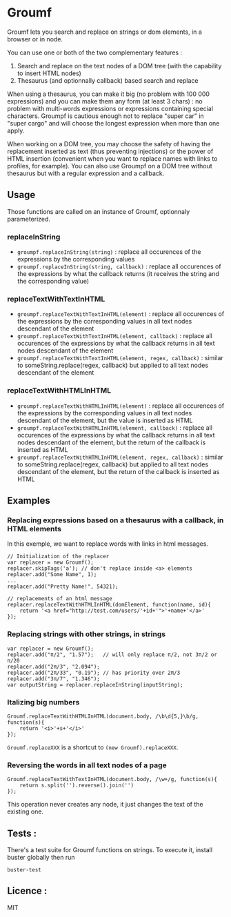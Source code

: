 Groumf
======

Groumf lets you search and replace on strings or dom elements, in a browser or in node.

You can use one or both of the two complementary features :

1. Search and replace on the text nodes of a DOM tree (with the capability to insert HTML nodes)
2. Thesaurus (and optionnally callback) based search and replace

When using a thesaurus, you can make it big (no problem with 100 000 expressions) and you can make them any form (at least 3 chars) : no problem with multi-words expressions or expressions containing special characters. Groumpf is cautious enough not to replace "super car" in "super cargo" and will choose the longest expression when more than one apply.

When working on a DOM tree, you may choose the safety of having the replacement inserted as text (thus preventing injections) or the power of HTML insertion (convenient when you want to replace names with links to profiles, for example). You can also use Groumpf on a DOM tree without thesaurus but with a regular expression and a callback.


## Usage

Those functions are called on an instance of Groumf, optionnaly parameterized.

### replaceInString

* `groumpf.replaceInString(string)` : replace all occurences of the expressions by the corresponding values
* `groumpf.replaceInString(string, callback)` : replace all occurences of the expressions by what the callback returns (it receives the string and the corresponding value)

### replaceTextWithTextInHTML

* `groumpf.replaceTextWithTextInHTML(element)` : replace all occurences of the expressions by the corresponding values in all text nodes descendant of the element
* `groumpf.replaceTextWithTextInHTML(element, callback)` : replace all occurences of the expressions by what the callback returns in all text nodes descendant of the element
* `groumpf.replaceTextWithTextInHTML(element, regex, callback)` : similar to someString.replace(regex, callback) but applied to all text nodes descendant of the element

### replaceTextWithHTMLInHTML

* `groumpf.replaceTextWithHTMLInHTML(element)` : replace all occurences of the expressions by the corresponding values in all text nodes descendant of the element, but the value is inserted as HTML
* `groumpf.replaceTextWithHTMLInHTML(element, callback)` : replace all occurences of the expressions by what the callback returns in all text nodes descendant of the element, but the return of the callback is inserted as HTML
* `groumpf.replaceTextWithHTMLInHTML(element, regex, callback)` : similar to someString.replace(regex, callback) but applied to all text nodes descendant of the element, but the return of the callback is inserted as HTML

## Examples

### Replacing expressions based on a thesaurus with a callback, in HTML elements

In this exemple, we want to replace words with links in html messages.
	
	// Initialization of the replacer
	var replacer = new Groumf();
	replacer.skipTags('a'); // don't replace inside <a> elements
	replacer.add("Some Name", 1);
	...
	replacer.add("Pretty Name!", 54321);

	// replacements of an html message
	replacer.replaceTextWithHTMLInHTML(domElement, function(name, id){
		return '<a href="http://test.com/users/'+id+'">'+name+'</a>'
	});

### Replacing strings with other strings, in strings

	var replacer = new Groumf();
	replacer.add("π/2", "1.57");   // will only replace π/2, not 3π/2 or π/20
	replacer.add("2π/3", "2.094");
	replacer.add("2π/33", "0.19"); // has priority over 2π/3
	replacer.add("3π/7", "1.346");
	var outputString = replacer.replaceInString(inputString);

### Italizing big numbers

	Groumf.replaceTextWithHTMLInHTML(document.body, /\b\d{5,}\b/g, function(s){
		return '<i>'+s+'</i>'
	});

`Groumf.replaceXXX` is a shortcut to `(new Groumf).replaceXXX`.

### Reversing the words in all text nodes of a page

	Groumf.replaceTextWithTextInHTML(document.body, /\w+/g, function(s){
		return s.split('').reverse().join('')
	});
	
This operation never creates any node, it just changes the text of the existing one.

## Tests :

There's a test suite for Groumf functions on strings. To execute it, install buster globally then run

    buster-test

## Licence :

MIT
